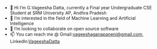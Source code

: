 - 👋 Hi I’m G.Vageesha Datta, currently a Final year Undergraduate CSE Student at SRM University AP, Andhra Pradesh
- 👀 I’m interested in the field of Machine Learning and Artificial Intelligence
- 💞️ I’m looking to collaborate on open source software 
- 📫 You can reach me @ Gmail:vageeshaganapaneni@gmail.com, LinkedIn:[VageeshaDatta](https://www.linkedin.com/in/vageesha-datta-ganapaneni-094ab7184?lipi=urn%3Ali%3Apage%3Ad_flagship3_profile_view_base_contact_details%3BaxFcCxH9Rm%2Bd886%2BuFGwqQ%3D%3D)

<!---
VageeshaDatta/VageeshaDatta is a ✨ special ✨ repository because its `README.md` (this file) appears on your GitHub profile.
You can click the Preview link to take a look at your changes.
--->
